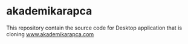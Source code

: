 # akademikarapca
This repository contain the source code for Desktop application that is cloning www.akademikarapca.com
